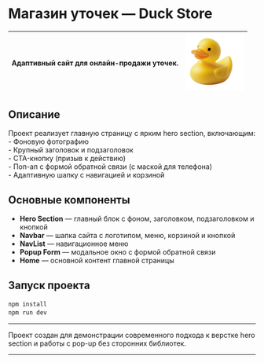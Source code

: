 # Магазин уточек — Duck Store
| Адаптивный сайт для онлайн-продажи уточек.| <img src="./public/home/duck.svg" width="120"/> |
| ------------------------------------------------------------------------------------------------------------------------------------------------------------------------------------------------------------------------------------------------------------------------------- | :---------------------------------------------: |
## Описание

Проект реализует главную страницу с ярким hero section, включающим:<br>- Фоновую фотографию<br>- Крупный заголовок и подзаголовок<br>- CTA-кнопку (призыв к действию)<br>- Поп-ап с формой обратной связи (с маской для телефона)<br>- Адаптивную шапку с навигацией и корзиной 

## Основные компоненты

- **Hero Section** — главный блок с фоном, заголовком, подзаголовком и кнопкой
- **Navbar** — шапка сайта с логотипом, меню, корзиной и кнопкой
- **NavList** — навигационное меню
- **Popup Form** — модальное окно с формой обратной связи
- **Home** — основной контент главной страницы

## Запуск проекта

```bash
npm install
npm run dev
```

---

Проект создан для демонстрации современного подхода к верстке hero section и работы с pop-up без сторонних библиотек.

---

